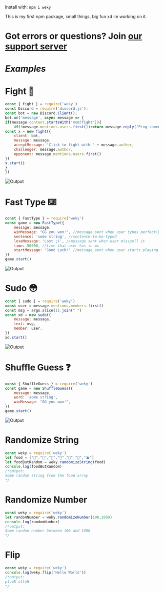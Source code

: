 Install with: `npm i weky`

This is my first npm package, small things, big fun xd im working on it.

**Got errors or questions? Join [our support server](https://discord.gg/Sr2U5WuaSN)**
===

***Examples***
====

**Fight 👊**
===

```js
const { fight } = require('weky')
const Discord = require('discord.js');
const bot = new Discord.Client();
bot.on('message', async message => {
if(message.content.startsWith('mom!fight')){
    if(!message.mentions.users.first())return message.reply('Ping someone dad')
const x = new fight({
    client: bot,
    message: message,
    acceptMessage: 'Click to fight with ' + message.author,
    challenger: message.author,
    opponent: message.mentions.users.first()
})
x.start()
}
})
```
![Output](https://cdn.discordapp.com/attachments/830003681402683419/831536735334170675/unknown.png)


**Fast Type ⌨️**
===

```js
const { FastType } = require('weky')
const game = new FastType({
    message: message,
    winMessage: "GG you won!", //message sent when user types perfectly
    sentence: 'some string', //sentence-to-be-typed
    loseMessage: 'Lost ;(', //message sent when user misspell it
    time: 50000, //time that user has in ms
    startMessage: 'Good Luck!' //message sent when user starts playing
})
game.start()
```
![Output](https://cdn.discordapp.com/attachments/830003682300133376/832216687981887508/unknown.png)


**Sudo 😳**
===

```js
const { sudo } = require('weky')
const user = message.mentions.members.first()
const msg = args.slice(1).join(" ")
const xd = new sudo({
    message: message,
    text: msg,
    member: user,
})
xd.start()
```
![Output](https://cdn.discordapp.com/attachments/830003681994473511/831795280075685928/unknown.png)

**Shuffle Guess ❓**
===

```js
const { ShuffleGuess } = require('weky')
const game = new ShuffleGuess({
    message: message,
    word: 'some string',
    winMessage: "GG you won!",
})
game.start()
```
![Output](https://cdn.discordapp.com/attachments/830003682300133376/831938733099057172/unknown.png)


**Randomize String**
===
```js
const weky = require('weky')
let food = ["🍏","🍐","🍋","🍌","🍉","🍇","🫐"]
let foodButRandom = weky.randomizeString(food)
console.log(foodButRandom)
/*output:
Some random string from the food array
*/
```
**Randomize Number**
===
```js
const weky = require('weky')
let randomNumber = weky.randomizeNumber(100,1000)
console.log(randomNumber)
/*output:
Some random number between 100 and 1000
*/
```
**Flip**
===
```js
const weky = require('weky')
console.log(weky.flip('Hello World'))
/*output:
plɹoM ollǝH
*/
```